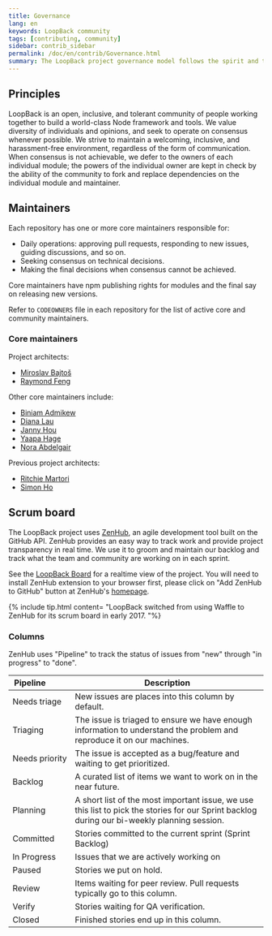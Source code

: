 ```yaml
---
title: Governance
lang: en
keywords: LoopBack community
tags: [contributing, community]
sidebar: contrib_sidebar
permalink: /doc/en/contrib/Governance.html
summary: The LoopBack project governance model follows the spirit and tradition of open source by embracing consensus, forking, and individual ownership.
---
```


## Principles

LoopBack is an open, inclusive, and tolerant community of people working together to build a world-class Node framework and tools. We value diversity of individuals and opinions, and seek to operate on consensus whenever possible. We strive to maintain a welcoming, inclusive, and harassment-free environment, regardless of the form of communication. When consensus is not achievable, we defer to the owners of each individual module; the powers of the individual owner are kept in check by the ability of the community to fork and replace dependencies on the individual module and maintainer.

## Maintainers

Each repository has one or more core maintainers responsible for:

*   Daily operations: approving pull requests, responding to new issues, guiding discussions, and so on.
*   Seeking consensus on technical decisions.
*   Making the final decisions when consensus cannot be achieved.

Core maintainers have npm publishing rights for modules and the final say on releasing new versions.  

Refer to `CODEOWNERS` file in each repository for the list of active core and community maintainers. 

### Core maintainers

Project architects:
*   [Miroslav Bajtoš](https://github.com/bajtos)
*   [Raymond Feng](https://github.com/raymondfeng)

Other core maintainers include:
*   [Biniam Admikew](http://github.com/b-admike)
*   [Diana Lau](http://github.com/dhmlau)
*   [Janny Hou](http://github.com/jannyHou)
*   [Yaapa Hage](https://github.com/hacksparrow)
*   [Nora Abdelgair](https://github.com/nabdelgadir)

Previous project architects:
*   [Ritchie Martori](https://github.com/ritch)
*   [Simon Ho](https://github.com/superkhau)

## Scrum board

The LoopBack project uses [ZenHub](https://www.zenhub.com/), an agile development tool built on the GitHub API. ZenHub provides an easy way to track work and provide project transparency in real time. We use it to groom and maintain our backlog and track what the team and community are working on in each sprint.

See the [LoopBack Board](https://github.com/strongloop/loopback#boards) for a realtime view of the project. You will need to install ZenHub extension to your browser first, please click on "Add ZenHub to GitHub" button at ZenHub's [homepage](https://www.zenhub.com/).

{% include tip.html content= "LoopBack switched from using Waffle to ZenHub for its scrum board in early 2017.
"%}

### Columns

ZenHub uses "Pipeline" to track the status of issues from "new" through "in
progress" to "done".

|Pipeline&nbsp;&nbsp;&nbsp;&nbsp;&nbsp;&nbsp;&nbsp;&nbsp;&nbsp;|Description|
|---|---|
Needs&nbsp;triage | New issues are places into this column by default.
Triaging | The issue is triaged to ensure we have enough information to understand the problem and reproduce it on our machines.
Needs&nbsp;priority | The issue is accepted as a bug/feature and waiting to get prioritized.
Backlog | A curated list of items we want to work on in the near future.
Planning | A short list of the most important issue, we use this list to pick the stories for our Sprint backlog during our bi-weekly planning session.
Committed | Stories committed to the current sprint (Sprint Backlog)
In&nbsp;Progress | Issues that we are actively working on
Paused | Stories we put on hold.
Review | Items waiting for peer review. Pull requests typically go to this column.
Verify | Stories waiting for QA verification.
Closed | Finished stories end up in this column.
